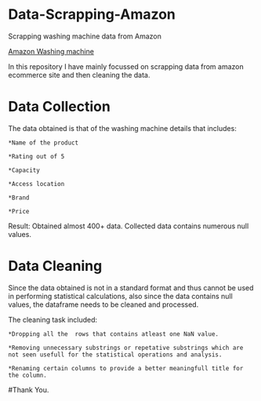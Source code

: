 # Data-Scrapping-Amazon
Scrapping washing machine data from Amazon

[Amazon Washing machine](https://www.amazon.in/s?k=washing+machine)

In this repository I have mainly focussed on scrapping data from amazon ecommerce site and then cleaning the data.

# Data Collection

The data obtained is that of the washing machine details that includes:

    *Name of the product

    *Rating out of 5

    *Capacity

    *Access location

    *Brand

    *Price


Result: Obtained almost 400+ data. Collected data contains numerous null values.

# Data Cleaning

Since the data obtained is not in a standard format and  thus cannot be used in performing statistical calculations, also since the data contains null values, the dataframe needs to be cleaned and processed.

The cleaning task included:

    *Dropping all the  rows that contains atleast one NaN value.

    *Removing unnecessary substrings or repetative substrings which are not seen usefull for the statistical operations and analysis.

    *Renaming certain columns to provide a better meaningfull title for the column.


#Thank You.

